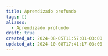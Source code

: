 ```yaml
---
title: Aprendizado profundo
tags: []
aliases:
  - Aprendizado profundo
draft: true
created_at: 2024-08-05T11:57:01-03:00
updated_at: 2024-10-08T17:41:17-03:00
---
```


